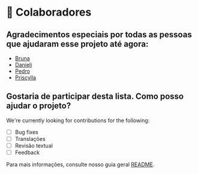 # 🤝 Colaboradores

## Agradecimentos especiais por todas as pessoas que ajudaram esse projeto até agora:

* [Bruna](https://github.com/PERFIL)
* [Danieli](https://github.com/PERFIL)
* [Pedro](https://github.com/PERFIL)
* [Priscylla](https://github.com/PERFIL)

## Gostaria de participar desta lista. Como posso ajudar o projeto?

We're currently looking for contributions for the following:

- [ ] Bug fixes
- [ ] Translações
- [ ] Revisão textual
- [ ] Feedback

Para mais informações, consulte nosso guia geral [README](README.md).
